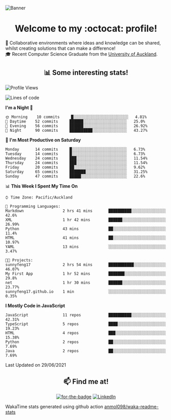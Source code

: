 ![Banner](https://raw.github.com/sunnyfeng17/sunnyfeng17/master/images/banner.jpg)

<h1 align="center">Welcome to my :octocat: profile!</h1>

:blue_heart: Collaborative environments where ideas and knowledge can be shared, whilst creating solutions that can make a difference!  
🎓 Recent Computer Science Graduate from the [University of Auckland](https://www.auckland.ac.nz/en.html).  

<h2 align="center">📊 Some interesting stats!</h2>  

<!--START_SECTION:waka-->
![Profile Views](http://img.shields.io/badge/Profile%20Views-1-blue)

![Lines of code](https://img.shields.io/badge/From%20Hello%20World%20I%27ve%20Written-388600%20lines%20of%20code-blue)

**I'm a Night 🦉** 

```text
🌞 Morning    10 commits     █░░░░░░░░░░░░░░░░░░░░░░░░   4.81% 
🌆 Daytime    52 commits     ██████░░░░░░░░░░░░░░░░░░░   25.0% 
🌃 Evening    56 commits     ██████░░░░░░░░░░░░░░░░░░░   26.92% 
🌙 Night      90 commits     ██████████░░░░░░░░░░░░░░░   43.27%

```
📅 **I'm Most Productive on Saturday** 

```text
Monday       14 commits     █░░░░░░░░░░░░░░░░░░░░░░░░   6.73% 
Tuesday      14 commits     █░░░░░░░░░░░░░░░░░░░░░░░░   6.73% 
Wednesday    24 commits     ███░░░░░░░░░░░░░░░░░░░░░░   11.54% 
Thursday     24 commits     ███░░░░░░░░░░░░░░░░░░░░░░   11.54% 
Friday       20 commits     ██░░░░░░░░░░░░░░░░░░░░░░░   9.62% 
Saturday     65 commits     ███████░░░░░░░░░░░░░░░░░░   31.25% 
Sunday       47 commits     █████░░░░░░░░░░░░░░░░░░░░   22.6%

```


📊 **This Week I Spent My Time On** 

```text
⌚︎ Time Zone: Pacific/Auckland

💬 Programming Languages: 
Markdown                 2 hrs 41 mins       ██████████░░░░░░░░░░░░░░░   42.6% 
XML                      1 hr 42 mins        ██████░░░░░░░░░░░░░░░░░░░   26.99% 
Python                   43 mins             ██░░░░░░░░░░░░░░░░░░░░░░░   11.4% 
HTML                     41 mins             ██░░░░░░░░░░░░░░░░░░░░░░░   10.97% 
YAML                     13 mins             ░░░░░░░░░░░░░░░░░░░░░░░░░   3.47%

🐱‍💻 Projects: 
sunnyfeng17              2 hrs 54 mins       ███████████░░░░░░░░░░░░░░   46.07% 
My First App             1 hr 52 mins        ███████░░░░░░░░░░░░░░░░░░   29.8% 
net                      1 hr 30 mins        ██████░░░░░░░░░░░░░░░░░░░   23.77% 
sunnyfeng17.github.io    1 min               ░░░░░░░░░░░░░░░░░░░░░░░░░   0.35%

```

**I Mostly Code in JavaScript** 

```text
JavaScript               11 repos            ██████████░░░░░░░░░░░░░░░   42.31% 
TypeScript               5 repos             ████░░░░░░░░░░░░░░░░░░░░░   19.23% 
HTML                     4 repos             ███░░░░░░░░░░░░░░░░░░░░░░   15.38% 
Python                   2 repos             ██░░░░░░░░░░░░░░░░░░░░░░░   7.69% 
Java                     2 repos             ██░░░░░░░░░░░░░░░░░░░░░░░   7.69%

```



 Last Updated on 29/06/2021
<!--END_SECTION:waka-->

<h2 align="center">📫 Find me at!</h2>  
<p align="center">
  <a href="https://www.sunnyfeng.co.nz" target="_blank"><img alt="for-the-badge" src="https://img.shields.io/badge/Sunny Feng-Website- ?logo=&amp;style=for-the-badge"></a>
  <a href="https://www.linkedin.com/in/sunnyfeng617" target="_blank"><img alt="LinkedIn" src="https://img.shields.io/badge/linkedin-%230077B5.svg?&style=for-the-badge&logo=linkedin&logoColor=white" /></a>
</p>

WakaTime stats generated using github action [anmol098/waka-readme-stats](https://github.com/anmol098/waka-readme-stats)

<!--
**sunnyfeng17/sunnyfeng17** is a ✨ _special_ ✨ repository because its `README.md` (this file) appears on your GitHub profile.

Here are some ideas to get you started:

- 🔭 I’m currently working on ...
- 🌱 I’m currently learning ...
- 👯 I’m looking to collaborate on ...
- 🤔 I’m looking for help with ...
- 💬 Ask me about ...
- 📫 How to reach me: ...
- 😄 Pronouns: ...
- ⚡ Fun fact: ...
-->
